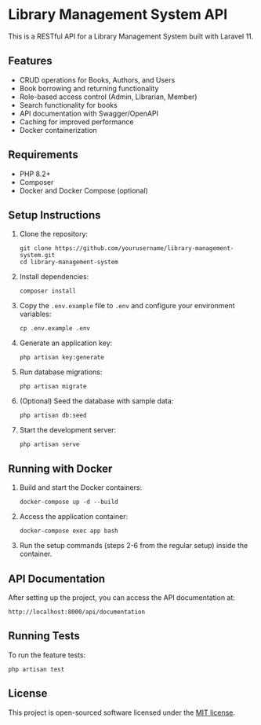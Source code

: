 # Library Management System API

This is a RESTful API for a Library Management System built with Laravel 11.

## Features

- CRUD operations for Books, Authors, and Users
- Book borrowing and returning functionality
- Role-based access control (Admin, Librarian, Member)
- Search functionality for books
- API documentation with Swagger/OpenAPI
- Caching for improved performance
- Docker containerization

## Requirements

- PHP 8.2+
- Composer
- Docker and Docker Compose (optional)

## Setup Instructions

1. Clone the repository:
   ```
   git clone https://github.com/yourusername/library-management-system.git
   cd library-management-system
   ```

2. Install dependencies:
   ```
   composer install
   ```

3. Copy the `.env.example` file to `.env` and configure your environment variables:
   ```
   cp .env.example .env
   ```

4. Generate an application key:
   ```
   php artisan key:generate
   ```

5. Run database migrations:
   ```
   php artisan migrate
   ```

6. (Optional) Seed the database with sample data:
   ```
   php artisan db:seed
   ```

7. Start the development server:
   ```
   php artisan serve
   ```

## Running with Docker

1. Build and start the Docker containers:
   ```
   docker-compose up -d --build
   ```

2. Access the application container:
   ```
   docker-compose exec app bash
   ```

3. Run the setup commands (steps 2-6 from the regular setup) inside the container.

## API Documentation

After setting up the project, you can access the API documentation at:

```
http://localhost:8000/api/documentation
```

## Running Tests

To run the feature tests:

```
php artisan test
```

## License

This project is open-sourced software licensed under the [MIT license](https://opensource.org/licenses/MIT).
